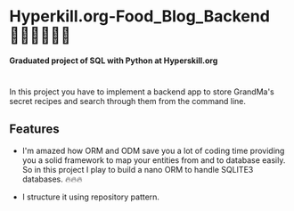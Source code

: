 # Hyperkill.org-Food_Blog_Backend 👩🏼‍🍳🧇🧇🧇
#### Graduated project of SQL with Python at Hyperskill.org

# 
In this project you have to implement a backend app to store GrandMa's secret recipes and search through them from the command line.

## Features

* I'm amazed how ORM and ODM save you a lot of coding time providing you a solid framework to map your entities from and to database easily. So in this project I play to build a nano ORM to handle SQLITE3 databases. 🔥🔥🔥 

* I structure it using repository pattern. 

